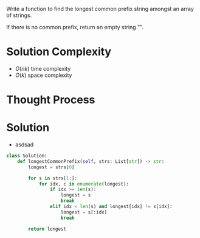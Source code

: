 Write a function to find the longest common prefix string amongst an array of strings.

If there is no common prefix, return an empty string "".
# Solution Complexity
- $O(nk)$ time complexity
- $O(k)$ space complexity
# Thought Process
# Solution
- asdsad
```Python
class Solution:
	def longestCommonPrefix(self, strs: List[str]) -> str:
		longest = strs[0]

		for s in strs[1:]:
			for idx, c in enumerate(longest):
				if idx >= len(s):
					longest = s
					break
				elif idx < len(s) and longest[idx] != s[idx]:
					longest = s[:idx]
					break

		return longest
```